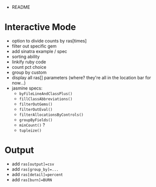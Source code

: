 * README

Interactive Mode
================

* option to divide counts by ras[times]
* filter out specific gem
* add sinatra example / spec
* sorting ability
* linkify ruby code
* count pct choice
* group by custom
* display all ras[] parameters
  (where? they're all in the location bar for now...)
* jasmine specs:
  * `byFileLineAndClassPlus()`
  * `fillClassAbbreviations()`
  * `filterOutGems()`
  * `filterOutEval()`
  * `filterAllocationsByControls()`
  * `groupByFields()`
  * `minCount()` ?
  * `tupleize()`

Output
======

* add `ras[output]=csv`
* add `ras[group_by]=...`
* add `ras[detail]=percent`
* add `ras[burn]=BURN`
